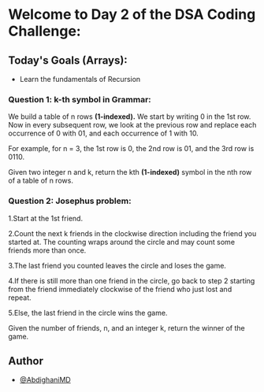 # **Welcome to Day 2 of the DSA Coding Challenge:** 

## Today's Goals (Arrays):

- Learn the fundamentals of Recursion

### Question 1: k-th symbol in Grammar:

We build a table of n rows __(1-indexed).__ We start by writing 0 in the 1st row. Now in every subsequent row, we look at the previous row and replace each occurrence of 0 with 01, and each occurrence of 1 with 10.

For example, for n = 3, the 1st row is 0, the 2nd row is 01, and the 3rd row is 0110.

Given two integer n and k, return the kth __(1-indexed)__ symbol in the nth row of a table of n rows.


### Question 2: Josephus problem:

1.Start at the 1st friend.

2.Count the next k friends in the clockwise direction including the friend you started at. The counting wraps around the circle and may count some friends more than once.

3.The last friend you counted leaves the circle and loses the game.

4.If there is still more than one friend in the circle, go back to step 2 starting from the friend immediately clockwise of the friend who just lost and repeat.

5.Else, the last friend in the circle wins the game.

Given the number of friends, n, and an integer k, return the winner of the game.

## Author

- [@AbdighaniMD](https://github.com/AbdighaniMD)